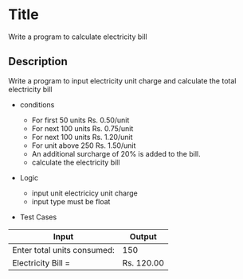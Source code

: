 # Title

Write a program to calculate  electricity bill

## Description

Write a  program to input electricity unit charge and calculate the total electricity bill

- conditions
    - For first 50 units Rs. 0.50/unit
    - For next 100 units Rs. 0.75/unit
    - For next 100 units Rs. 1.20/unit
    - For unit above 250 Rs. 1.50/unit
    - An additional surcharge of 20% is added to the bill.
    - calculate the electricity bill

- Logic

  - input unit electricicy unit charge
  - input type must be float

- Test Cases

|Input|Output|
|-----|------|
|Enter total units consumed:|150|
|Electricity Bill = |Rs. 120.00|